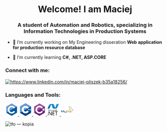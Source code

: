 <h1 align="center">Welcome! I am Maciej</h1>
<h3 align="center">A student of Automation and Robotics, specializing in Information Technologies in Production Systems</h3>


- 🔭 I’m currently working on My Engineering disseration **Web application for production resource database**

- 🌱 I’m currently learning **C#, .NET, ASP.CORE**

<h3 align="left">Connect with me:</h3>
<p align="left">
<a href="https://www.linkedin.com/in/maciej-pliszek-b35a18256/" target="blank"><img align="center" src="https://raw.githubusercontent.com/rahuldkjain/github-profile-readme-generator/master/src/images/icons/Social/linked-in-alt.svg" alt="https://www.linkedin.com/in/maciej-pliszek-b35a18256/" height="30" width="40" /></a>
</p>

<h3 align="left">Languages and Tools:</h3>
<p align="left"> <a href="https://www.cprogramming.com/" target="_blank" rel="noreferrer"> <img src="https://raw.githubusercontent.com/devicons/devicon/master/icons/c/c-original.svg" alt="c" width="40" height="40"/> </a> <a href="https://www.w3schools.com/cpp/" target="_blank" rel="noreferrer"> <img src="https://raw.githubusercontent.com/devicons/devicon/master/icons/cplusplus/cplusplus-original.svg" alt="cplusplus" width="40" height="40"/> </a> <a href="https://www.w3schools.com/cs/" target="_blank" rel="noreferrer"> <img src="https://raw.githubusercontent.com/devicons/devicon/master/icons/csharp/csharp-original.svg" alt="csharp" width="40" height="40"/> </a> <a href="https://dotnet.microsoft.com/" target="_blank" rel="noreferrer"> <img src="https://raw.githubusercontent.com/devicons/devicon/master/icons/dot-net/dot-net-original-wordmark.svg" alt="dotnet" width="40" height="40"/> </a> <a href="https://www.mysql.com/" target="_blank" rel="noreferrer"> <img src="https://raw.githubusercontent.com/devicons/devicon/master/icons/mysql/mysql-original-wordmark.svg" alt="mysql" width="40" height="40"/> </a> </p>


![tło — kopia](https://user-images.githubusercontent.com/89110683/234914396-d54adb00-af43-4d68-bd1d-e8644638d64d.jpg)
